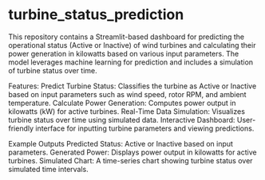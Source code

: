 # turbine_status_prediction
This repository contains a Streamlit-based dashboard for predicting the operational status (Active or Inactive) of wind turbines and calculating their power generation in kilowatts based on various input parameters. The model leverages machine learning for prediction and includes a simulation of turbine status over time.

Features:
Predict Turbine Status: Classifies the turbine as Active or Inactive based on input parameters such as wind speed, rotor RPM, and ambient temperature.
Calculate Power Generation: Computes power output in kilowatts (kW) for active turbines.
Real-Time Data Simulation: Visualizes turbine status over time using simulated data.
Interactive Dashboard: User-friendly interface for inputting turbine parameters and viewing predictions.

Example Outputs
Predicted Status:
Active or Inactive based on input parameters.
Generated Power:
Displays power output in kilowatts for active turbines.
Simulated Chart:
A time-series chart showing turbine status over simulated time intervals.
